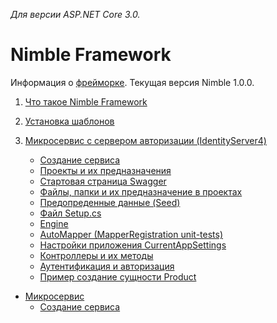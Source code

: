 _Для версии ASP.NET Core 3.0._

# Nimble Framework

Информация о [фрейморке](https://github.com/Calabonga/Microservice-Template/wiki/%D0%9E-%D1%84%D1%80%D0%B5%D0%B9%D0%BC%D0%B2%D0%BE%D1%80%D0%BA%D0%B5). Текущая версия Nimble 1.0.0.

1. [Что такое Nimble Framework](https://github.com/Calabonga/Microservice-Template/wiki/%D0%A7%D1%82%D0%BE-%D1%82%D0%B0%D0%BA%D0%BE%D0%B5-Nimble-Framework)

1. [Установка шаблонов](https://github.com/Calabonga/Microservice-Template/wiki/%D0%A3%D1%81%D1%82%D0%B0%D0%BD%D0%BE%D0%B2%D0%BA%D0%B0-%D1%88%D0%B0%D0%B1%D0%BB%D0%BE%D0%BD%D0%B0)

2. [Микросервис с сервером авторизации (IdentityServer4)](https://github.com/Calabonga/Microservice-Template/wiki/%D0%A2%D0%B8%D0%BF%D1%8B-%D1%88%D0%B0%D0%B1%D0%BB%D0%BE%D0%BD%D0%BE%D0%B2)
    * [Создание сервиса](https://github.com/Calabonga/Microservice-Template/wiki/%D0%A1%D0%BE%D0%B7%D0%B4%D0%B0%D0%BD%D0%B8%D0%B5-%D0%BC%D0%B8%D0%BA%D1%80%D0%BE%D1%81%D0%B5%D1%80%D0%B2%D0%B8%D1%81%D0%B0-%D0%B8%D0%B7-%D1%88%D0%B0%D0%B1%D0%BB%D0%BE%D0%BD%D0%B0)
    * [Проекты и их предназначения](https://github.com/Calabonga/Microservice-Template/wiki/%D0%9F%D1%80%D0%BE%D0%B5%D0%BA%D1%82%D1%8B-%D0%B8-%D0%B8%D1%85-%D0%BF%D1%80%D0%B5%D0%B4%D0%BD%D0%B0%D0%B7%D0%BD%D0%B0%D1%87%D0%B5%D0%BD%D0%B8%D0%B5)
    * [Стартовая страница Swagger](https://github.com/Calabonga/Microservice-Template/wiki/%D0%A1%D1%82%D0%B0%D1%80%D1%82%D0%BE%D0%B2%D0%B0%D1%8F-%D1%81%D1%82%D1%80%D0%B0%D0%BD%D0%B8%D1%86%D0%B0-Swagger)
    * [Файлы, папки и их предназначение в проектах](https://github.com/Calabonga/Microservice-Template/wiki/%D0%A4%D0%B0%D0%B9%D0%BB%D1%8B,-%D0%BF%D0%B0%D0%BF%D0%BA%D0%B8-%D0%B8-%D0%B8%D1%85-%D0%BF%D1%80%D0%B5%D0%B4%D0%BD%D0%B0%D0%B7%D0%BD%D0%B0%D1%87%D0%B5%D0%BD%D0%B8%D0%B5-%D0%B2-%D0%BF%D1%80%D0%BE%D0%B5%D0%BA%D1%82%D0%B0%D1%85)
    * [Предопреденные данные (Seed)](https://github.com/Calabonga/Microservice-Template/wiki/%D0%9F%D1%80%D0%B5%D0%B4%D0%BE%D0%BF%D1%80%D0%B5%D0%B4%D0%B5%D0%BD%D0%BD%D1%8B%D0%B5-%D0%B4%D0%B0%D0%BD%D0%BD%D1%8B%D0%B5-(Seed))
    * [Файл Setup.cs](https://github.com/Calabonga/Microservice-Template/wiki/%D0%A4%D0%B0%D0%B9%D0%BB-Setup.cs)
    * [Engine](https://github.com/Calabonga/Microservice-Template/wiki/Engine)
    * [AutoMapper (MapperRegistration unit-tests)](https://github.com/Calabonga/Microservice-Template/wiki/%D0%98%D1%81%D0%BF%D0%BE%D0%BB%D1%8C%D0%B7%D0%BE%D0%B2%D0%B0%D0%BD%D0%B8%D0%B5-Automapper)
    * [Настройки приложения CurrentAppSettings](https://github.com/Calabonga/Microservice-Template/wiki/%D0%9D%D0%B0%D1%81%D1%82%D1%80%D0%BE%D0%B9%D0%BA%D0%B8-%D0%BF%D1%80%D0%B8%D0%BB%D0%BE%D0%B6%D0%B5%D0%BD%D0%B8%D1%8F-CurrentAppSettings)
    * [Контроллеры и их методы](https://github.com/Calabonga/Microservice-Template/wiki/%D0%9A%D0%BE%D0%BD%D1%82%D1%80%D0%BE%D0%BB%D0%BB%D0%B5%D1%80%D1%8B-%D0%B8-%D0%B8%D1%85-%D0%BC%D0%B5%D1%82%D0%BE%D0%B4%D1%8B)
    * [Аутентификация и авторизация](https://github.com/Calabonga/Microservice-Template/wiki/%D0%90%D1%83%D1%82%D0%B5%D0%BD%D1%82%D0%B8%D1%84%D0%B8%D0%BA%D0%B0%D1%86%D0%B8%D1%8F-%D0%B8-%D0%B0%D0%B2%D1%82%D0%BE%D1%80%D0%B8%D0%B7%D0%B0%D1%86%D0%B8%D1%8F)
    * [Пример создание сущности Product](https://github.com/Calabonga/Microservice-Template/wiki/%D0%9F%D1%80%D0%B8%D0%BC%D0%B5%D1%80-%D1%81%D0%BE%D0%B7%D0%B4%D0%B0%D0%BD%D0%B8%D0%B5-%D1%81%D1%83%D1%89%D0%BD%D0%BE%D1%81%D1%82%D0%B8-Product)

* [Микросервис](https://github.com/Calabonga/Microservice-Template/wiki/%D0%A2%D0%B8%D0%BF%D1%8B-%D1%88%D0%B0%D0%B1%D0%BB%D0%BE%D0%BD%D0%BE%D0%B2)
    * [Создание сервиса](https://github.com/Calabonga/Microservice-Template/wiki/%D0%A1%D0%BE%D0%B7%D0%B4%D0%B0%D0%BD%D0%B8%D0%B5-%D0%BC%D0%B8%D0%BA%D1%80%D0%BE%D1%81%D0%B5%D1%80%D0%B2%D0%B8%D1%81%D0%B0-%D0%B8%D0%B7-%D1%88%D0%B0%D0%B1%D0%BB%D0%BE%D0%BD%D0%B0)